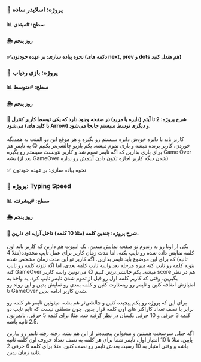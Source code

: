 ### 📑 پروژه: اسلایدر ساده
#### 📊 سطح: #مبتدی
#### 🌦 روز پنجم

#### ✅نحوه پیاده سازی: بر عهده خودتون (دکمه های next, prev و dots هم هندل کنید)

### 📑 پروژه: بازی ردیاب
#### 📊 سطح: #متوسط
#### 🌦 روز پنجم
 
#### 📌 شرح پروژه: 2 تا آیتم (دایره یا مربع) در صفحه وجود دارد که یکی توسط کاربر کنترل می‌شود (با کلید های Arrow) و دیگری توسط سیستم جابجا می‌شود.
کاربر باید با دایره خودش دایره سیستم رو بگیره و هر موقع این دو المنت به همدیگه خوردن، کاربر برنده میشه و بازی تموم میشه.
یکم بازیو چالشی‌تر بکنیم 😋
یه تایمر هم برای بازی بذارین که اگه تایمر تموم شد و کاربر نتونست سیستم رو بگیره Game Over بشه (بعد از GameOver شدن دیگه کاربر اجازه تکون دادن آیتمش رو نداره)

✅ نحوه پیاده سازی: بر عهده خودتون

### 📑 پروژه: Typing Speed
#### 📊 سطح: #پیشرفته
#### 🌦 روز پنجم

#### 📌 شرح پروژه: چندین کلمه (مثلا 10 کلمه) داخل آرایه ای دارین،
یکی از اونا رو به رندوم تو صفحه نمایش میدین،
یک اینپوت هم دارین که کاربر باید اون کلمه نمایش داده شده رو تایپ بکنه،
اما مدت زمان کاربر برای عمل تایپ محدوده(مثلا 4 ثانیه) که برای این موضوع باید تایمر بذارین.
اگه کاربر تو این مدت زمان مشخص شده بتونه کلمه رو تایپ کنه میره مرحله بعد واسه تایپ کلمه بعدی، اما اگه نتونه کلمه رو تایپ
کنه GameOver میشه.
یکم چالشی‌ترش کنیم 😋
می‌تونین واسه کاربر score هم در نظر بگیرین.
وقتی که کاربر کلمه اول رو قبل از تموم شدن تایمر تایپ کرد، یه واحد به امتیازش اضافه کنین و تایمر رو ریستارت کنین و کلمه بعدی رو نمایش بدین و این روند رو تا GameOver شدن کاربر ادامه بدین.

برای این که پروژه رو یکم پیچیده کنین و چالشی‌تر هم بشه، میتونین تایمر هر کلمه رو برابر با نصف تعداد کاراکتر های اون کلمه قرار بدین.
چون منطقی نیست که تایم تایپ دو کلمه 3 حرفی و 10 حرفی یکسان در نظر گرفته شه.
مثلا برای کلمه 5 حرفی، تایمرتون 2.5 ثانیه باشه.

اگه خیلی سرسخت هستین و میخواین پیچیده‌تر از این هم بشه، رفته رفته تایمر رو بیارین پایین. مثلا تا 10 امتیاز اول، تایمر شما برای هر کلمه به نصف تعداد حروف اون کلمه ثانیه باشه و وقتی امتیاز به 10 رسید، بعدش تایمر رو نصف کنین. مثلا برای کلمه 6 حرفی 2 ثانیه زمان بدین.

